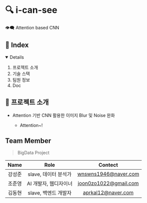 # 🔍 i-can-see
👁‍🗨 Attention based CNN

## 📸 Index
<details open="open">
  <ol>
    <li>  프로젝트 소개</li>
    <li>  기술 스택</li>
    <li>  팀원 정보</li>
    <li>  Doc</li>
  </ol>
</details>

## 🐧 프로젝트 소개  
<ul>
  <li>Attention 기반 CNN 활용한 이미지 Blur 및 Noise 완화</li>
  <ul>
    <li>Attention~!</li>
  </ul>
</ul>

## Team Member
> BigData Project

| Name | Role | Contect |   
|:---:|:---:|:---:| 
|강성준| slave, 데이터 분석가 | wnswns1946@naver.com |   
|조준영| AI 개발자, 웹디자이너 | joon0zo1022@gmail.com |
|김동현| slave, 백엔드 개발자 | aprkal12@naver.com |
